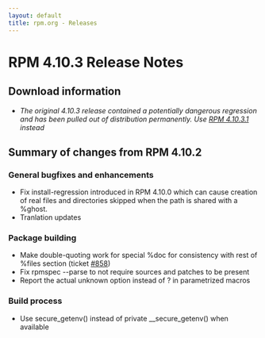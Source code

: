 ```yaml
---
layout: default
title: rpm.org - Releases
---
```


# RPM 4.10.3 Release Notes



## Download information
 * *The original 4.10.3 release contained a potentially dangerous regression and has been pulled out of distribution permanently. Use [RPM 4.10.3.1](4.10.3.1.html) instead*

## Summary of changes from RPM 4.10.2

### General bugfixes and enhancements
 * Fix install-regression introduced in RPM 4.10.0 which can cause creation of real files and
   directories skipped when the path is shared with a %ghost.
 * Tranlation updates

### Package building
 * Make double-quoting work for special %doc for consistency with
   rest of %files section (ticket [#858](https://rpm.org/ticket/858))
 * Fix rpmspec --parse to not require sources and patches to be present
 * Report the actual unknown option instead of ? in parametrized macros

### Build process
 * Use secure_getenv() instead of private __secure_getenv() when available
